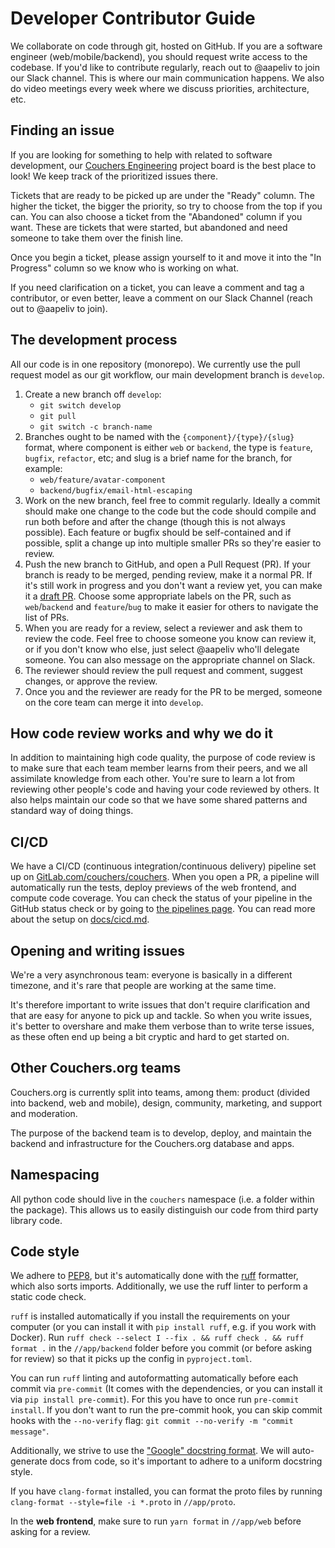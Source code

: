 # Developer Contributor Guide

We collaborate on code through git, hosted on GitHub. If you are a software engineer (web/mobile/backend), you should request write access to the codebase. If you'd like to contribute regularly, reach out to @aapeliv to join our Slack channel. This is where our main communication happens. We also do video meetings every week where we discuss priorities, architecture, etc.

## Finding an issue

If you are looking for something to help with related to software development, our [Couchers Engineering](https://github.com/orgs/Couchers-org/projects/6) project board is the best place to look! We keep track of the prioritized issues there.


Tickets that are ready to be picked up are under the "Ready" column. The higher the ticket, the bigger the priority, so try to choose from the top if you can. You can also choose a ticket from the "Abandoned" column if you want. These are tickets that were started, but abandoned and need someone to take them over the finish line.

Once you begin a ticket, please assign yourself to it and move it into the "In Progress" column so we know who is working on what. 

If you need clarification on a ticket, you can leave a comment and tag a contributor, or even better, leave a comment on our Slack Channel (reach out to @aapeliv to join).

## The development process

All our code is in one repository (monorepo). We currently use the pull request model as our git workflow, our main development branch is `develop`.

1. Create a new branch off `develop`:
    - `git switch develop`
    - `git pull`
    - `git switch -c branch-name`
2. Branches ought to be named with the `{component}/{type}/{slug}` format, where component is either `web` or `backend`, the type is `feature`, `bugfix`, `refactor`, etc; and slug is a brief name for the branch, for example:
    - `web/feature/avatar-component`
    - `backend/bugfix/email-html-escaping`
3. Work on the new branch, feel free to commit regularly. Ideally a commit should make one change to the code but the code should compile and run both before and after the change (though this is not always possible). Each feature or bugfix should be self-contained and if possible, split a change up into multiple smaller PRs so they're easier to review.
4. Push the new branch to GitHub, and open a Pull Request (PR). If your branch is ready to be merged, pending review, make it a normal PR. If it's still work in progress and you don't want a review yet, you can make it a [draft PR](https://github.blog/2019-02-14-introducing-draft-pull-requests/). Choose some appropriate labels on the PR, such as `web`/`backend` and `feature`/`bug` to make it easier for others to navigate the list of PRs.
5. When you are ready for a review, select a reviewer and ask them to review the code. Feel free to choose someone you know can review it, or if you don't know who else, just select @aapeliv who'll delegate someone. You can also message on the appropriate channel on Slack.
6. The reviewer should review the pull request and comment, suggest changes, or approve the review.
7. Once you and the reviewer are ready for the PR to be merged, someone on the core team can merge it into `develop`.

## How code review works and why we do it

In addition to maintaining high code quality, the purpose of code review is to make sure that each team member learns from their peers, and we all assimilate knowledge from each other. You're sure to learn a lot from reviewing other people's code and having your code reviewed by others. It also helps maintain our code so that we have some shared patterns and standard way of doing things.

## CI/CD

We have a CI/CD (continuous integration/continuous delivery) pipeline set up on [GitLab.com/couchers/couchers](https://gitlab.com/couchers/couchers/). When you open a PR, a pipeline will automatically run the tests, deploy previews of the web frontend, and compute code coverage. You can check the status of your pipeline in the GitHub status check or by going to [the pipelines page](https://gitlab.com/couchers/couchers/-/pipelines). You can read more about the setup on [docs/cicd.md](cicd.md).

## Opening and writing issues

We're a very asynchronous team: everyone is basically in a different timezone, and it's rare that people are working at the same time.

It's therefore important to write issues that don't require clarification and that are easy for anyone to pick up and tackle. So when you write issues, it's better to overshare and make them verbose than to write terse issues, as these often end up being a bit cryptic and hard to get started on.

## Other Couchers.org teams

Couchers.org is currently split into teams, among them: product (divided into backend, web and mobile), design, community, marketing, and support and moderation.

The purpose of the backend team is to develop, deploy, and maintain the backend and infrastructure for the Couchers.org database and apps.

## Namespacing

All python code should live in the `couchers` namespace (i.e. a folder within the package). This allows us to easily distinguish our code from third party library code.

## Code style

We adhere to [PEP8](https://www.python.org/dev/peps/pep-0008/), but it's automatically done with the [ruff](https://docs.astral.sh/ruff/) formatter, which also sorts imports. Additionally, we use the ruff linter to perform a static code check.

`ruff` is installed automatically if you install the requirements on your computer (or you can install it with `pip install ruff`, e.g. if you work with Docker). Run `ruff check --select I --fix . && ruff check . && ruff format .` in the `//app/backend` folder before you commit (or before asking for review) so that it picks up the config in `pyproject.toml`.

You can run `ruff` linting and autoformatting automatically before each commit via `pre-commit` (It comes with the dependencies, or you can install it via `pip install pre-commit`). For this you have to once run `pre-commit install`. If you don't want to run the pre-commit hook, you can skip commit hooks with the `--no-verify` flag: `git commit --no-verify -m "commit message"`.

Additionally, we strive to use the ["Google" docstring format](https://sphinxcontrib-napoleon.readthedocs.io/en/latest/example_google.html). We will auto-generate docs from code, so it's important to adhere to a uniform docstring style.

If you have `clang-format` installed, you can format the proto files by running `clang-format --style=file -i *.proto` in `//app/proto`.

In the **web frontend**, make sure to run `yarn format` in `//app/web` before asking for a review.
